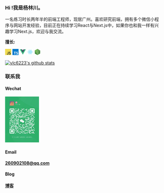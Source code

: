 ### Hi !我是杨林川。
一名练习时长两年半的前端工程师，现居广州。喜欢研究前端，拥有多个微信小程序与网站开发经验，目前正在持续学习React与Next.js中，如果你也和我一样有兴趣学习Next.js，欢迎与我交流。



**擅长:**

<code><img height="20" src="https://raw.githubusercontent.com/github/explore/80688e429a7d4ef2fca1e82350fe8e3517d3494d/topics/javascript/javascript.png"/></code>
<code><img height="20" src="https://raw.githubusercontent.com/github/explore/80688e429a7d4ef2fca1e82350fe8e3517d3494d/topics/typescript/typescript.png"/></code>
<code><img height="20" src="https://raw.githubusercontent.com/github/explore/80688e429a7d4ef2fca1e82350fe8e3517d3494d/topics/vue/vue.png"/></code>
<code><img height="20" src="https://raw.githubusercontent.com/github/explore/80688e429a7d4ef2fca1e82350fe8e3517d3494d/topics/react/react.png"/></code>
<code><img height="20" src="https://raw.githubusercontent.com/github/explore/80688e429a7d4ef2fca1e82350fe8e3517d3494d/topics/nodejs/nodejs.png"/></code>



[![ylc6223's github stats](https://github-readme-stats.vercel.app/api?username=ylc6223)](https://github.com/anuraghazra/github-readme-stats)

### 联系我

#### Wechat

<img height="150" src="./WechatIMG11.jpg" />

#### Email
**260902108@qq.com**
#### Blog
**[博客](https://blog-gilt-omega-94.vercel.app/)**
